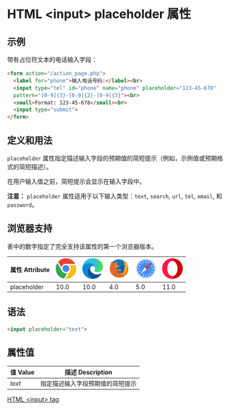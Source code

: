 HTML \<input> placeholder 属性
===

## 示例

带有占位符文本的电话输入字段：

```html idoc:preview:iframe
<form action="/action_page.php">
  <label for="phone">输入电话号码:</label><br>
  <input type="tel" id="phone" name="phone" placeholder="123-45-678"
  pattern="[0-9]{3}-[0-9]{2}-[0-9]{3}"><br>
  <small>Format: 123-45-678</small><br>
  <input type="submit">
</form> 
```


## 定义和用法

`placeholder` 属性指定描述输入字段的预期值的简短提示（例如，示例值或预期格式的简短描述）。

在用户输入值之前，简短提示会显示在输入字段中。

**注意：** `placeholder` 属性适用于以下输入类型：`text`, `search`, `url`, `tel`, `email`, 和 `password`。

## 浏览器支持

表中的数字指定了完全支持该属性的第一个浏览器版本。

| 属性 Attribute | ![chrome][1] | ![edge][2] | ![firefox][3] | ![safari][4] | ![opera][5] |
| --- | --- | --- | --- | --- | --- |
| placeholder | 10.0 | 10.0 | 4.0 | 5.0 | 11.0 |
<!--rehype:style=width: 100%; display: inline-table;-->

## 语法

```html
<input placeholder="text">
```

## 属性值

| 值 Value | 描述 Description |
| ----- | ----- |
| *text* | 指定描述输入字段预期值的简短提示 |
<!--rehype:style=width: 100%; display: inline-table;-->

[HTML \<input> tag](./input.md "HTML input 标签参考")

[1]: ../assets/chrome.svg
[2]: ../assets/edge.svg
[3]: ../assets/firefox.svg
[4]: ../assets/safari.svg
[5]: ../assets/opera.svg

